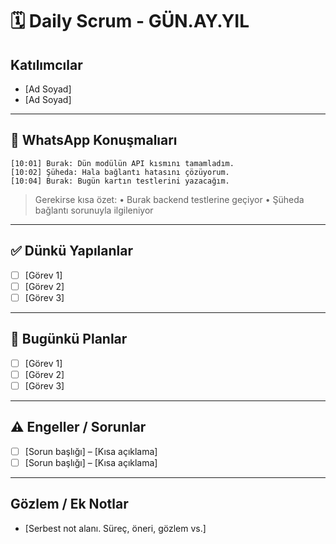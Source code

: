 # 🗓️ Daily Scrum - GÜN.AY.YIL

## Katılımcılar

* \[Ad Soyad]
* \[Ad Soyad]

---

## 💬 WhatsApp Konuşmalıarı 

```plaintext
[10:01] Burak: Dün modülün API kısmını tamamladım.
[10:02] Şüheda: Hala bağlantı hatasını çözüyorum.
[10:04] Burak: Bugün kartın testlerini yazacağım.
```

> Gerekirse kısa özet:
> • Burak backend testlerine geçiyor
> • Şüheda bağlantı sorunuyla ilgileniyor

---

## ✅ Dünkü Yapılanlar

* [ ] \[Görev 1]
* [ ] \[Görev 2]
* [ ] \[Görev 3]

---

## 🌟 Bugünkü Planlar

* [ ] \[Görev 1]
* [ ] \[Görev 2]
* [ ] \[Görev 3]

---

## ⚠️ Engeller / Sorunlar

* [ ] \[Sorun başlığı] – \[Kısa açıklama]
* [ ] \[Sorun başlığı] – \[Kısa açıklama]

---

## Gözlem / Ek Notlar

* \[Serbest not alanı. Süreç, öneri, gözlem vs.]
